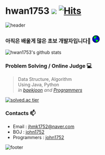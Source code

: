 # hwan1753&nbsp;<img src="https://github.com/hwan1753/hwan1753/blob/main/aing_eyes.gif" width="40px"> [![Hits](https://hits.seeyoufarm.com/api/count/incr/badge.svg?url=https%3A%2F%2Fgithub.com%2Fnpnppn%2Fhit-counter&count_bg=%2379C83D&title_bg=%23555555&icon=&icon_color=%23E7E7E7&title=hits&edge_flat=false)](https://hits.seeyoufarm.com)

![header](https://capsule-render.vercel.app/api?type=wave&color=gradient&height=300&section=header&text=hwan's%20Github&fontSize=40)

### 아직은 배울게 많은 초보 개발자입니다🥺&nbsp;<img src="https://github.com/Kinetic27/Kinetic27/blob/master/earth.gif" width="24px">

<p>
  <em>
    
  </em>  
</p>



![hwan1753's github stats](https://github-readme-stats.vercel.app/api?username=hwan1753&show_icons=true&theme=synthwave)


### Problem Solving / Online Judge 💻
<blockquote>
  <p>
    Data Structure, Algorithm
    <br>
    Using Java, Python
    <br>
    <em>
      in <a href="https://www.acmicpc.net/user/john1752" rel="nofollow">baekjoon</a> and <a href="https://programmers.co.kr/users/profile" rel="nofollow">Programmers</a>
    </em>
  </p>
</blockquote>


[![solved.ac tier](http://mazassumnida.wtf/api/generate_badge?boj=john1752)](https://solved.ac/john1752)

### Contacts 📫

* Email : jhmk1752@naver.com
* BOJ : [john1752](https://www.acmicpc.net/user/john1752)
* Programmers : [john1752](https://programmers.co.kr/users/profile)


![footer](https://capsule-render.vercel.app/api?type=wave&color=gradient&height=150&section=footer)

<!--

**hwan1753/hwan1753** is a ✨ _special_ ✨ repository because its `README.md` (this file) appears on your GitHub profile.

Here are some ideas to get you started:

- 🔭 I’m currently working on ...
- 🌱 I’m currently learning ...
- 👯 I’m looking to collaborate on ...
- 🤔 I’m looking for help with ...
- 💬 Ask me about ...
- 📫 How to reach me: ...
- 😄 Pronouns: ...
- ⚡ Fun fact: ...
-->
